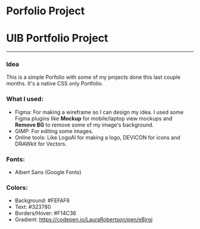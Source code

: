 # Porfolio Project

# UIB Portfolio Project

---

### Idea

This is a simple Porfolio with some of my projects done this last couple months. It's a native CSS only Portfolio.


### What I used:

- Figma: For making a wireframe so I can design my idea. I used some Figma plugins like <b>Mockup</b> for mobile/laptop view mockups and <b>Remove BG</b> to remove some of my image's background.
- GIMP: For editing some images.
- Online tools: Like LogoAI for making a logo, DEVICON for icons and DRAWkit for Vectors.


### Fonts:
- Albert Sans (Google Fonts)

### Colors:

- Background: #FEFAF6
- Text: #323780
- Borders/Hover: #F14C36
- Gradient: <a href="https://codepen.io/LauraRobertson/pen/eBjrgj" target="_blank">https://codepen.io/LauraRobertson/pen/eBjrgj</a>
